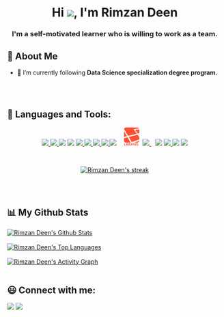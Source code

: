 <h1 align="center">Hi <img src="https://raw.githubusercontent.com/MartinHeinz/MartinHeinz/master/wave.gif" width="30px">, I'm Rimzan Deen</h1>
<h3 align="center">I'm a self-motivated learner who is willing to work as a team.</h3>


## 🙋 About Me

- 🌱 I’m currently following **Data Science specialization degree program.**

<br>
<br>

## 🚀 Languages and Tools:

<p align="center"> 
    <a href="https://www.python.org" target="_blank"> <img src="https://img.icons8.com/color/48/000000/python.png"/> </a> 
    <a href="https://www.java.com" target="_blank"> <img src="https://img.icons8.com/color/48/000000/java-coffee-cup-logo.png"/> </a>
    <a href="https://www.w3schools.com/cpp/" target="_blank"> <img src="https://img.icons8.com/color/48/000000/c-plus-plus-logo.png"/></a>
    <a href="https://www.cprogramming.com" target="_blank"> <img src="https://img.icons8.com/color/48/000000/c-programming.png"/></a>
    <a href="https://developer.mozilla.org/en-US/docs/Web/JavaScript" target="_blank"> <img src="https://img.icons8.com/color/48/000000/javascript.png"/> </a> 
    <a href="https://www.w3.org/html/" target="_blank"> <img src="https://img.icons8.com/color/48/000000/html-5.png"/> </a> 
    <a href="https://www.w3schools.com/css/" target="_blank"> <img src="https://img.icons8.com/color/48/000000/css3.png"/> </a> 
    <a href="https://getbootstrap.com" target="_blank"> <img src="https://img.icons8.com/color/48/000000/bootstrap.png"/> </a> 
    <a style="padding-right:10px;" href="https://www.php.net/" target="_blank"> <img src="https://img.icons8.com/offices/48/000000/php-logo.png"/></a>
    <a href="https://laravel.com/" target="_blank"> <img src="https://raw.githubusercontent.com/devicons/devicon/master/icons/laravel/laravel-plain-wordmark.svg" alt="laravel" width="43" height="43"/></a>
    <a style="padding-right:10px;" href="https://www.mysql.com/" target="_blank"> <img src="https://img.icons8.com/color/48/000000/mysql-logo.png"/> </a>
    <a href="https://www.microsoft.com/en-us/sql-server" target="_blank"> <img src="https://img.icons8.com/color/48/000000/microsoft-sql-server.png"/></a>
    <a href="https://git-scm.com/" target="_blank"> <img src="https://img.icons8.com/color/48/000000/git.png"/> </a> 
    <a href="https://developer.android.com/" target="_blank"> <img src="https://img.icons8.com/fluency/48/000000/android-os.png"/></a>
    <a href="https://hadoop.apache.org/" target="_blank"> <img src="https://img.icons8.com/color/48/000000/hadoop-distributed-file-system.png"/></a>

</p>

<br>

<p align="center">
    <a href="https://github.com/tuanrimzan/github-readme-streak-stats">
        <img title="🔥 Get streak stats for your profile at git.io/streak-stats" alt="Rimzan Deen's streak" src="https://github-readme-streak-stats.herokuapp.com/?user=tuanrimzan&theme=onedark_duo&hide_border=true&stroke=0000&background=0D1117"/>
    </a>
</p>

<br>
<br>

## 📊 My Github Stats

<a href="https://github.com/tuanrimzan/github-readme-stats"><img alt="Rimzan Deen's Github Stats" src="https://github-readme-stats.vercel.app/api?username=tuanrimzan&show_icons=true&count_private=true&theme=onedark_duo&hide_border=true&bg_color=0D1117" /></a>
<br>
<br>
<a href="https://github.com/tuanrimzan/github-readme-stats"><img alt="Rimzan Deen's Top Languages" src="https://github-readme-stats.vercel.app/api/top-langs/?username=tuanrimzan&langs_count=8&count_private=true&layout=compact&theme=onedark_duo&hide_border=true&bg_color=0D1117" /></a>
<br>
<br>
<a href="https://github.com/tuanrimzan/github-readme-activity-graph"><img alt="Rimzan Deen's Activity Graph" src="https://activity-graph.herokuapp.com/graph?username=tuanrimzan&bg_color=0D1117&color=8A9dFF&line=01B285&point=BE5CFF&hide_border=true" /></a>
<br>
<br>

## 😃 Connect with me:

<p align="left">
  <a href = "https://www.linkedin.com/in/rimzandeen/"><img src="https://img.icons8.com/fluent/48/000000/linkedin.png"/></a>
  <a href = "https://www.instagram.com/trim_dee/"><img src="https://img.icons8.com/fluent/48/000000/instagram-new.png"/></a>
</p>
